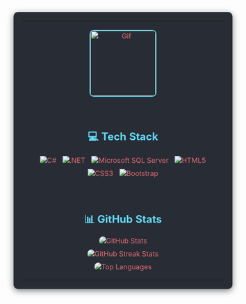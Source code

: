 <table align="center" width="80%" style="border-collapse: collapse; text-align: center; background-color: #282c34; color: #e06c75; padding: 20px; border-radius: 10px; box-shadow: 0 4px 15px rgba(0, 0, 0, 0.5);">
  <tr>
    <td align="center" style="padding: 20px;">
      <img src="https://media3.giphy.com/media/bGgsc5mWoryfgKBx1u/giphy.webp?cid=790b7611k6psdiyv1ff2hyfqk04ghwlyz0hg2as73b6hscpe&ep=v1_gifs_search&rid=giphy.webp&ct=g" 
        alt="Gif" 
        width="150" 
        style="max-width: 100%; height: auto; border-radius: 10px; border: 2px solid #61dafb;" />
    </td>
  </tr>
  <tr>
    <td align="center" style="padding: 20px;">
      <h1 style="color: #61dafb; font-size: 24px;">💻 Tech Stack</h1>
      <img src="https://img.shields.io/badge/c%23-%23239120.svg?style=flat&logo=csharp&logoColor=white" alt="C#" style="margin: 5px;" />
      <img src="https://img.shields.io/badge/.NET-5C2D91?style=flat&logo=.net&logoColor=white" alt=".NET" style="margin: 5px;" />
      <img src="https://img.shields.io/badge/Microsoft%20SQL%20Server-CC2927?style=flat&logo=microsoft%20sql%20server&logoColor=white" alt="Microsoft SQL Server" style="margin: 5px;" />
      <img src="https://img.shields.io/badge/HTML5-E34F26?style=flat&logo=html5&logoColor=white" alt="HTML5" style="margin: 5px;" />
      <img src="https://img.shields.io/badge/CSS3-1572B6?style=flat&logo=css3&logoColor=white" alt="CSS3" style="margin: 5px;" />
      <img src="https://img.shields.io/badge/Bootstrap-563D7C?style=flat&logo=bootstrap&logoColor=white" alt="Bootstrap" style="margin: 5px;" />
    </td>
  </tr>
  <tr>
    <td align="center" style="padding: 20px;">
      <h1 style="color: #61dafb; font-size: 24px;">📊 GitHub Stats</h1>
      <img src="https://github-readme-stats.vercel.app/api?username=armandogjona&theme=radical&hide_border=false&include_all_commits=false&count_private=false" 
        alt="GitHub Stats" 
        style="border-radius: 10px; margin-bottom: 10px;" /><br />
      <img src="https://github-readme-streak-stats.herokuapp.com/?user=armandogjona&theme=radical&hide_border=false" 
        alt="GitHub Streak Stats" 
        style="border-radius: 10px; margin-bottom: 10px;" /><br />
      <img src="https://github-readme-stats.vercel.app/api/top-langs/?username=armandogjona&theme=radical&hide_border=false&include_all_commits=false&count_private=false&layout=compact" 
        alt="Top Languages" 
        style="border-radius: 10px;" />
    </td>
  </tr>
</table>

